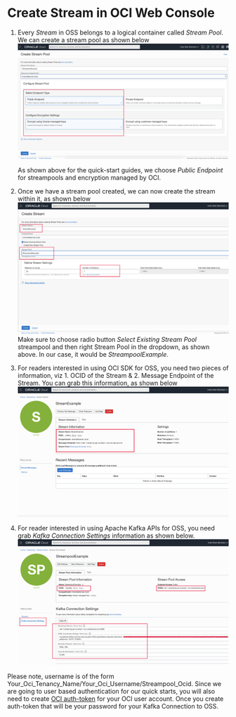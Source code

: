 # Create Stream in OCI Web Console

 1. Every *Stream* in OSS belongs to a logical container called *Stream Pool*. We can create a stream pool as shown below
![StreamPool Creation](https://github.com/mayur-oci/OssJs/blob/main/JavaScript/StreamPoolCreation.png?raw=true)

      As shown above for the quick-start guides, we choose *Public Endpoint* for streampools and encryption managed by OCI.
      
 2. Once we have a stream pool created, we can now create the stream within it, as shown below
 ![Stream Creation](https://github.com/mayur-oci/OssJs/blob/main/JavaScript/StreamCreation.png?raw=true)
Make sure to choose radio button *Select Existing Stream Pool* streampool and then right Stream Pool in the dropdown, as shown above. In our case, it would be *StreampoolExample*.

3. For readers interested in using OCI SDK for OSS, you need two pieces of information, viz 1. OCID of the Stream & 2. Message Endpoint of the Stream. You can grab this information, as shown below
![Stream Info for OCI SDK](https://github.com/mayur-oci/OssJs/blob/main/JavaScript/StreamPageInfo.png?raw=true)

4. For reader interested in using Apache Kafka APIs for OSS, you need grab *Kafka Connection Settings* information as shown below.
![Kafka Info](https://github.com/mayur-oci/OssJs/blob/main/JavaScript/StreampoolAllInfo.png?raw=true)

Please note, username is of the form Your_Oci_Tenancy_Name/Your_Oci_Username/Streampool_Ocid. Since we are going to user based authentication for our quick starts, you will also need to create  [OCI auth-token](https://docs.oracle.com/en-us/iaas/Content/Identity/Tasks/managingcredentials.htm#Working) for your OCI user account. Once you create auth-token that will be your password for your Kafka Connection to OSS.

